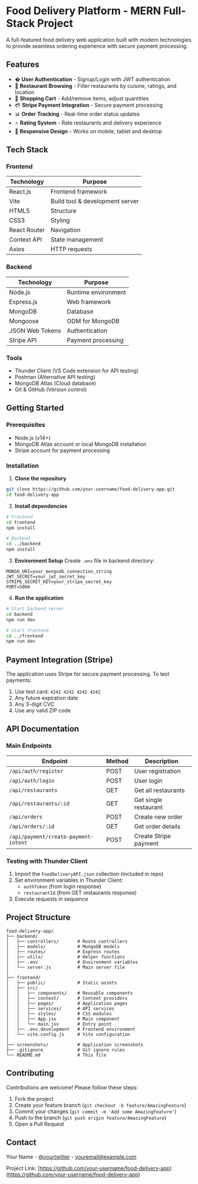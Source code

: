 # Food Delivery Platform - MERN Full-Stack Project

A full-featured food delivery web application built with modern technologies to provide seamless ordering experience with secure payment processing.

## Features

- � **User Authentication** - Signup/Login with JWT authentication
- 🍔 **Restaurant Browsing** - Filter restaurants by cuisine, ratings, and location
- 🛒 **Shopping Cart** - Add/remove items, adjust quantities
- 💳 **Stripe Payment Integration** - Secure payment processing
- 📊 **Order Tracking** - Real-time order status updates
- ⭐ **Rating System** - Rate restaurants and delivery experience
- 📱 **Responsive Design** - Works on mobile, tablet and desktop

## Tech Stack

### Frontend
| Technology | Purpose |
|------------|---------|
| React.js | Frontend framework |
| Vite | Build tool & development server |
| HTML5 | Structure |
| CSS3 | Styling |
| React Router | Navigation |
| Context API | State management |
| Axios | HTTP requests |

### Backend
| Technology | Purpose |
|------------|---------|
| Node.js | Runtime environment |
| Express.js | Web framework |
| MongoDB | Database |
| Mongoose | ODM for MongoDB |
| JSON Web Tokens | Authentication |
| Stripe API | Payment processing |

### Tools
- Thunder Client (VS Code extension for API testing)
- Postman (Alternative API testing)
- MongoDB Atlas (Cloud database)
- Git & GitHub (Version control)

## Getting Started

### Prerequisites
- Node.js (v14+)
- MongoDB Atlas account or local MongoDB installation
- Stripe account for payment processing

### Installation

1. **Clone the repository**
```bash
git clone https://github.com/your-username/food-delivery-app.git
cd food-delivery-app
```

2. **Install dependencies**
```bash
# Frontend
cd frontend
npm install

# Backend
cd ../backend
npm install
```

3. **Environment Setup**
Create `.env` file in backend directory:
```env
MONGO_URI=your_mongodb_connection_string
JWT_SECRET=your_jwt_secret_key
STRIPE_SECRET_KEY=your_stripe_secret_key
PORT=5000
```

4. **Run the application**
```bash
# Start backend server
cd backend
npm run dev

# Start frontend
cd ../frontend
npm run dev
```

## Payment Integration (Stripe)

The application uses Stripe for secure payment processing. To test payments:

1. Use test card: `4242 4242 4242 4242`
2. Any future expiration date
3. Any 3-digit CVC
4. Use any valid ZIP code

## API Documentation

### Main Endpoints
| Endpoint | Method | Description |
|----------|--------|-------------|
| `/api/auth/register` | POST | User registration |
| `/api/auth/login` | POST | User login |
| `/api/restaurants` | GET | Get all restaurants |
| `/api/restaurants/:id` | GET | Get single restaurant |
| `/api/orders` | POST | Create new order |
| `/api/orders/:id` | GET | Get order details |
| `/api/payment/create-payment-intent` | POST | Create Stripe payment |

### Testing with Thunder Client
1. Import the `FoodDeliveryAPI.json` collection (included in repo)
2. Set environment variables in Thunder Client:
   - `authToken` (from login response)
   - `restaurantId` (from GET restaurants response)
3. Execute requests in sequence

## Project Structure

```
food-delivery-app/
├── backend/
│   ├── controllers/       # Route controllers
│   ├── models/            # MongoDB models
│   ├── routes/            # Express routes
│   ├── utils/             # Helper functions
│   ├── .env               # Environment variables
│   └── server.js          # Main server file
│
├── frontend/
│   ├── public/            # Static assets
│   ├── src/
│   │   ├── components/    # Reusable components
│   │   ├── context/       # Context providers
│   │   ├── pages/         # Application pages
│   │   ├── services/      # API services
│   │   ├── styles/        # CSS modules
│   │   ├── App.jsx        # Main component
│   │   └── main.jsx       # Entry point
│   ├── .env.development   # Frontend environment
│   └── vite.config.js     # Vite configuration
│
├── screenshots/           # Application screenshots
├── .gitignore             # Git ignore rules
└── README.md              # This file
```

## Contributing

Contributions are welcome! Please follow these steps:

1. Fork the project
2. Create your feature branch (`git checkout -b feature/AmazingFeature`)
3. Commit your changes (`git commit -m 'Add some AmazingFeature'`)
4. Push to the branch (`git push origin feature/AmazingFeature`)
5. Open a Pull Request

## Contact

Your Name - [@yourtwitter](https://twitter.com/yourtwitter) - youremail@example.com

Project Link: [https://github.com/your-username/food-delivery-app](https://github.com/your-username/food-delivery-app)


